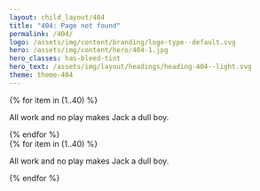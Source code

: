 ```yaml
---
layout: child_layout/404
title: "404: Page not found"
permalink: /404/
logo: /assets/img/content/branding/logo-type--default.svg
hero: /assets/img/content/hero/404-1.jpg
hero_classes: has-bleed-tint
hero_text: /assets/img/layout/headings/heading-404--light.svg
theme: theme-404
---
```


<div class="row">
	<div class="col-lg-6 text-center">
		{% for item in (1..40) %}
			<p class="mb-0">All work and no play makes Jack a dull boy.</p>
		{% endfor %}
	</div>
	<div class="col-lg-6 text-center">
		{% for item in (1..40) %}
			<p class="mb-0">All work and no play makes Jack a dull boy.</p>
		{% endfor %}
	</div>
</div>